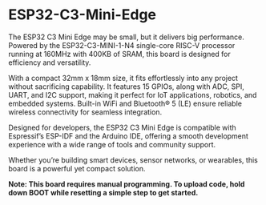 # ESP32-C3-Mini-Edge

The ESP32 C3 Mini Edge may be small, but it delivers big performance. Powered by the ESP32-C3-MINI-1-N4 single-core RISC-V processor running at 160MHz with 400KB of SRAM, this board is designed for efficiency and versatility.

With a compact 32mm x 18mm size, it fits effortlessly into any project without sacrificing capability. It features 15 GPIOs, along with ADC, SPI, UART, and I2C support, making it perfect for IoT applications, robotics, and embedded systems. Built-in WiFi and Bluetooth® 5 (LE) ensure reliable wireless connectivity for seamless integration.

Designed for developers, the ESP32 C3 Mini Edge is compatible with Espressif’s ESP-IDF and the Arduino IDE, offering a smooth development experience with a wide range of tools and community support.

Whether you’re building smart devices, sensor networks, or wearables, this board is a powerful yet compact solution.

**Note: This board requires manual programming. To upload code, hold down BOOT while resetting a simple step to get started.**
